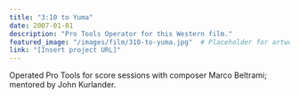 ```yaml
---
title: "3:10 to Yuma"
date: 2007-01-01
description: "Pro Tools Operator for this Western film."
featured_image: "/images/film/310-to-yuma.jpg"  # Placeholder for artwork
link: "[Insert project URL]"
---
```

Operated Pro Tools for score sessions with composer Marco Beltrami; mentored by John Kurlander.